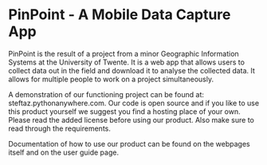PinPoint - A Mobile Data Capture App
=================================

PinPoint is the result of a project from a minor Geographic Information Systems at the University of Twente. It is a web app that allows users to collect data out in the field and download it to analyse the collected data. It allows for multiple people to work on a project simultaneously. 

A demonstration of our functioning project can be found at: steftaz.pythonanywhere.com. Our code is open source and if you like to use this product yourself we suggest you find a hosting place of your own. Please read the added license before using our product. Also make sure to read through the requirements.

Documentation of how to use our product can be found on the webpages itself and on the user guide page. 


